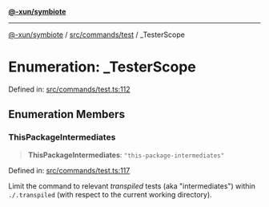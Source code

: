 [**@-xun/symbiote**](../../../../README.md)

***

[@-xun/symbiote](../../../../README.md) / [src/commands/test](../README.md) / \_TesterScope

# Enumeration: \_TesterScope

Defined in: [src/commands/test.ts:112](https://github.com/Xunnamius/symbiote/blob/877e3120bdc7f2c76a05ae6085d5ac57197fd79f/src/commands/test.ts#L112)

## Enumeration Members

### ThisPackageIntermediates

> **ThisPackageIntermediates**: `"this-package-intermediates"`

Defined in: [src/commands/test.ts:117](https://github.com/Xunnamius/symbiote/blob/877e3120bdc7f2c76a05ae6085d5ac57197fd79f/src/commands/test.ts#L117)

Limit the command to relevant _transpiled_ tests (aka "intermediates")
within `./.transpiled` (with respect to the current working directory).

